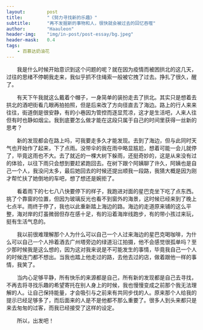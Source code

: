 ```yaml
---
layout:        post
title:         "《努力寻找新的乐趣》"
subtitle:      "再不发掘新的事物和人，很快就会被过去的回忆吞噬"
author:        "Haauleon"
header-img:    "img/in-post/post-essay/bg.jpeg"
header-mask:   0.4
tags:
    - 百慕达奶油花
---
```


&emsp;&emsp;我是什么时候开始意识到这个问题的呢？就在因为疫情而被困拱北的这几天，过往的思绪不停朝我走来，我似乎抓不住绳索一般被它拽了过去。挣扎了很久，醒了。      

&emsp;&emsp;有天下午我就这么戴着个帽子，一身简单的装扮走去了拱北。其实只是想着去拱北的酒吧街看几眼再拍拍照，但是后来改了方向径直去了海边。路上的行人来来往往，街道倒是很安静，有的小巷因为管控而逐显荒凉，这才是生活吧，人来人往但有时也静如烟尘。我到底要怎么做才能在这段只属于自己的时间里获得一丝新的思考？       

&emsp;&emsp;新的发现都会在路上吗，可我要走多久才能发现。去到了海边，但与此同时天气也开始作了起来，下了点雨。没带伞的我在雨中略显尴尬，想着可能一会儿就停了，毕竟这雨也不大。去了就近的一棵大树下躲雨，还挺奇妙的，这是从来没有过的体验，以往下雨只会想到要赶紧跑回去。在树下跟个阿姨聊了许久，阿姨也是自己一个人，我没问太多，最后她回去的时候还提出顺我一段路，我猜大概是因为刚才帮忙扶了她倒地的车吧，想了想还是婉拒了。       

&emsp;&emsp;看着雨下的七七八八快要停下的样子，我跑进对面的星巴克坐下吃了点东西。挑了个靠窗的位置，但因为玻璃反光也看不到窗外的海景，这时候已经来到了晚上七点半。雨终于停了，我也以此重新踏上海边的路。海边的走道原来铺的这么平整，海对岸的灯虽微弱但存在感十足，有的沿着海岸线跑步，有的带小孩过来玩，挺有生活气息的。           

&emsp;&emsp;我以前很难理解那个人为什么可以自己一个人过来海边的星巴克喝咖啡，为什么可以自己一个人拎着酒去广州塔旁边的绿道沿江拍摄，他不会感觉很孤单吗？至少那时候我是这么想的，因为这对我来说是不可能发生的事情，毕竟我自己一个人的时候连门都不想出。当我也踏上他走过的路，去他去过的店，做着跟他一样的事情，我笑了。           

&emsp;&emsp;当内心足够平静，所有快乐的来源都是自己，所有新的发现都是自己去寻找，不再去将寻找乐趣的希望寄托在别人身上的时候，我也慢慢变成之前那个我无法理解的人。让自己保持能量，才会吸引与之前来有共同步伐的人。原来那个人给我的提示已经足够多了，而后面来的人是不是他都不那么重要了。很多人到头来都只是来去匆匆的过客，而我已经接受了这样的设定。     

&emsp;&emsp;所以，出发吧！